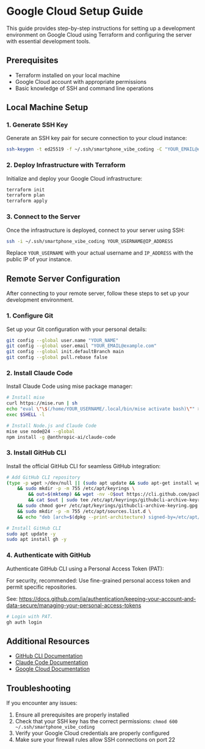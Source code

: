 # Google Cloud Setup Guide

This guide provides step-by-step instructions for setting up a development environment on Google Cloud using Terraform and configuring the server with essential development tools.

## Prerequisites

- Terraform installed on your local machine
- Google Cloud account with appropriate permissions
- Basic knowledge of SSH and command line operations

## Local Machine Setup

### 1. Generate SSH Key

Generate an SSH key pair for secure connection to your cloud instance:

```bash
ssh-keygen -t ed25519 -f ~/.ssh/smartphone_vibe_coding -C "YOUR_EMAIL@example.com"
```

### 2. Deploy Infrastructure with Terraform

Initialize and deploy your Google Cloud infrastructure:

```bash
terraform init
terraform plan
terraform apply
```

### 3. Connect to the Server

Once the infrastructure is deployed, connect to your server using SSH:

```bash
ssh -i ~/.ssh/smartphone_vibe_coding YOUR_USERNAME@IP_ADDRESS
```

Replace `YOUR_USERNAME` with your actual username and `IP_ADDRESS` with the public IP of your instance.

## Remote Server Configuration

After connecting to your remote server, follow these steps to set up your development environment.

### 1. Configure Git

Set up your Git configuration with your personal details:

```bash
git config --global user.name "YOUR_NAME"
git config --global user.email "YOUR_EMAIL@example.com"
git config --global init.defaultBranch main
git config --global pull.rebase false
```

### 2. Install Claude Code

Install Claude Code using mise package manager:

```bash
# Install mise
curl https://mise.run | sh
echo "eval \"\$(/home/YOUR_USERNAME/.local/bin/mise activate bash)\"" >> ~/.bashrc
exec $SHELL -l

# Install Node.js and Claude Code
mise use node@24 --global
npm install -g @anthropic-ai/claude-code
```

### 3. Install GitHub CLI

Install the official GitHub CLI for seamless GitHub integration:

```bash
# Add GitHub CLI repository
(type -p wget >/dev/null || (sudo apt update && sudo apt-get install wget -y)) \
	&& sudo mkdir -p -m 755 /etc/apt/keyrings \
        && out=$(mktemp) && wget -nv -O$out https://cli.github.com/packages/githubcli-archive-keyring.gpg \
        && cat $out | sudo tee /etc/apt/keyrings/githubcli-archive-keyring.gpg > /dev/null \
	&& sudo chmod go+r /etc/apt/keyrings/githubcli-archive-keyring.gpg \
	&& sudo mkdir -p -m 755 /etc/apt/sources.list.d \
	&& echo "deb [arch=$(dpkg --print-architecture) signed-by=/etc/apt/keyrings/githubcli-archive-keyring.gpg] https://cli.github.com/packages stable main" | sudo tee /etc/apt/sources.list.d/github-cli.list > /dev/null

# Install GitHub CLI
sudo apt update -y
sudo apt install gh -y
```

### 4. Authenticate with GitHub

Authenticate GitHub CLI using a Personal Access Token (PAT):

For security, recommended: Use fine-grained personal access token and permit specific repositories.

See: https://docs.github.com/ja/authentication/keeping-your-account-and-data-secure/managing-your-personal-access-tokens

```bash
# Login with PAT.
gh auth login
```

## Additional Resources

- [GitHub CLI Documentation](https://cli.github.com/manual/)
- [Claude Code Documentation](https://docs.anthropic.com/claude-code)
- [Google Cloud Documentation](https://cloud.google.com/docs)

## Troubleshooting

If you encounter any issues:

1. Ensure all prerequisites are properly installed
2. Check that your SSH key has the correct permissions: `chmod 600 ~/.ssh/smartphone_vibe_coding`
3. Verify your Google Cloud credentials are properly configured
4. Make sure your firewall rules allow SSH connections on port 22
